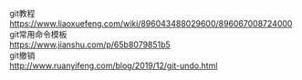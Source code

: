 git教程  
https://www.liaoxuefeng.com/wiki/896043488029600/896067008724000  
git常用命令模板  
https://www.jianshu.com/p/65b8079851b5  
git撤销  
http://www.ruanyifeng.com/blog/2019/12/git-undo.html